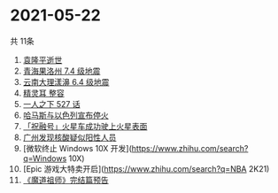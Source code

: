 # 2021-05-22
  共 11条

  <!-- BEGIN -->
  <!-- 最后更新时间:Sat May 22 2021 09:13:19 GMT+0000 (Coordinated Universal Time) -->
  1. [袁隆平逝世](https://www.zhihu.com/search?q=袁隆平)
1. [青海果洛州 7.4 级地震](https://www.zhihu.com/search?q=青海地震)
1. [云南大理漾濞 6.4 级地震](https://www.zhihu.com/search?q=云南地震)
1. [精灵耳 整容](https://www.zhihu.com/search?q=精灵耳)
1. [一人之下 527 话](https://www.zhihu.com/search?q=一人之下)
1. [哈马斯与以色列宣布停火](https://www.zhihu.com/search?q=以色列哈马斯)
1. [「祝融号」火星车成功驶上火星表面](https://www.zhihu.com/search?q=祝融号)
1. [广州发现核酸疑似阳性人员](https://www.zhihu.com/search?q=广州核酸疑似阳性)
1. [微软终止 Windows 10X 开发](https://www.zhihu.com/search?q=Windows 10X)
1. [Epic 游戏大特卖开启](https://www.zhihu.com/search?q=NBA 2K21)
1. [《魔道祖师》完结篇预告](https://www.zhihu.com/search?q=魔道祖师)
  <!-- END -->
  